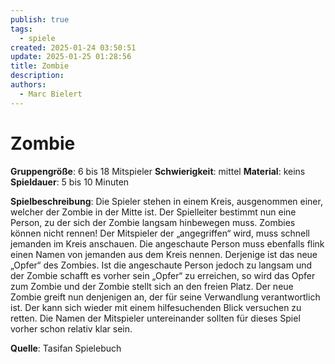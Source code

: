 ```yaml
---
publish: true
tags:
  - spiele
created: 2025-01-24 03:50:51
update: 2025-01-25 01:28:56
title: Zombie
description: 
authors:
  - Marc Bielert
---
```


# Zombie

**Gruppengröße**: 6 bis 18 Mitspieler
**Schwierigkeit**: mittel
**Material**: keins
**Spieldauer**: 5 bis 10 Minuten

**Spielbeschreibung**:
Die Spieler stehen in einem Kreis, ausgenommen einer, welcher der Zombie in der Mitte ist. Der Spielleiter bestimmt nun eine Person, zu der sich der Zombie langsam hinbewegen muss. Zombies können nicht rennen! Der Mitspieler der „angegriffen“ wird, muss schnell jemanden im Kreis anschauen. Die angeschaute Person muss ebenfalls flink einen Namen von jemanden aus dem Kreis nennen. Derjenige ist das neue „Opfer“ des Zombies. Ist die angeschaute Person jedoch zu langsam und der Zombie schafft es vorher sein „Opfer“ zu erreichen, so wird das Opfer zum Zombie und der Zombie stellt sich an den freien Platz. Der neue Zombie greift nun denjenigen an, der für seine Verwandlung verantwortlich ist. Der kann sich wieder mit einem hilfesuchenden Blick versuchen zu retten. Die Namen der Mitspieler untereinander sollten für dieses Spiel vorher schon relativ klar sein.

**Quelle**:
Tasifan Spielebuch